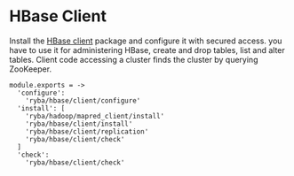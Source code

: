 
# HBase Client

Install the [HBase client](https://hbase.apache.org/apidocs/org/apache/hadoop/hbase/client/package-summary.html) package and configure it with secured access.
you have to use it for administering HBase, create and drop tables, list and alter tables.
Client code accessing a cluster finds the cluster by querying ZooKeeper.

    module.exports = ->
      'configure':
        'ryba/hbase/client/configure'
      'install': [
        'ryba/hadoop/mapred_client/install'
        'ryba/hbase/client/install'
        'ryba/hbase/client/replication'
        'ryba/hbase/client/check'
      ]
      'check':
        'ryba/hbase/client/check'
